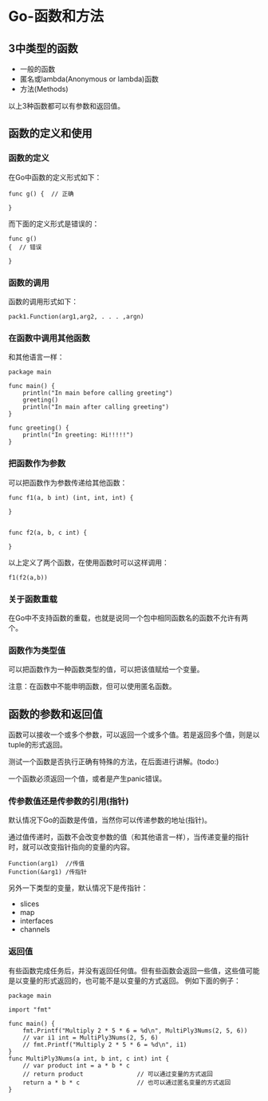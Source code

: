 
# Go-函数和方法

## 3中类型的函数

* 一般的函数
* 匿名或lambda(Anonymous or lambda)函数
* 方法(Methods)

以上3种函数都可以有参数和返回值。

## 函数的定义和使用

### 函数的定义

在Go中函数的定义形式如下：
```
func g() {  // 正确

}
```

而下面的定义形式是错误的：
```
func g()
{  // 错误

}
```

### 函数的调用

函数的调用形式如下：

```
pack1.Function(arg1,arg2, . . . ,argn)
```


### 在函数中调用其他函数

和其他语言一样：

```
package main

func main() {
	println("In main before calling greeting")
	greeting()
	println("In main after calling greeting")
}

func greeting() {
	println("In greeting: Hi!!!!!")
}

```

### 把函数作为参数

可以把函数作为参数传递给其他函数：

```
func f1(a, b int) (int, int, int) {
	
}


func f2(a, b, c int) {
	
}

```

以上定义了两个函数，在使用函数时可以这样调用：

```
f1(f2(a,b))
```

### 关于函数重载

在Go中不支持函数的重载，也就是说同一个包中相同函数名的函数不允许有两个。


### 函数作为类型值

可以把函数作为一种函数类型的值，可以把该值赋给一个变量。


注意：在函数中不能申明函数，但可以使用匿名函数。


## 函数的参数和返回值

函数可以接收一个或多个参数，可以返回一个或多个值。若是返回多个值，则是以tuple的形式返回。

测试一个函数是否执行正确有特殊的方法，在后面进行讲解。(todo:)

一个函数必须返回一个值，或者是产生panic错误。


### 传参数值还是传参数的引用(指针)

默认情况下Go的函数是传值，当然你可以传递参数的地址(指针)。

通过值传递时，函数不会改变参数的值（和其他语言一样），当传递变量的指针时，就可以改变指针指向的变量的内容。

```
Function(arg1)  //传值
Function(&arg1) /传指针
```

另外一下类型的变量，默认情况下是传指针：

* slices
* map
* interfaces
* channels


### 返回值

有些函数完成任务后，并没有返回任何值。但有些函数会返回一些值，这些值可能是以变量的形式返回的，也可能不是以变量的方式返回。
例如下面的例子：

```
package main

import "fmt"

func main() {
	fmt.Printf("Multiply 2 * 5 * 6 = %d\n", MultiPly3Nums(2, 5, 6))
	// var i1 int = MultiPly3Nums(2, 5, 6)
	// fmt.Printf("Multiply 2 * 5 * 6 = %d\n", i1)
}
func MultiPly3Nums(a int, b int, c int) int {
	// var product int = a * b * c
	// return product    			// 可以通过变量的方式返回
	return a * b * c 				// 也可以通过匿名变量的方式返回
}

```





